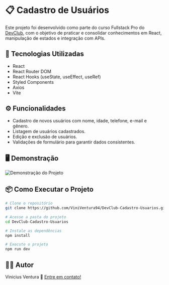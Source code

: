 # 📋 Cadastro de Usuários

Este projeto foi desenvolvido como parte do curso Fullstack Pro do <a href="https://rodolfomori.com.br/devclub">DevClub<a/>, com o objetivo de praticar e consolidar conhecimentos em React, manipulação de estados e integração com APIs.

## 🚀 Tecnologias Utilizadas

- React
- React Router DOM
- React Hooks (useState, useEffect, useRef)
- Styled Components
- Axios
- Vite

## ⚙️ Funcionalidades

- Cadastro de novos usuários com nome, idade, telefone, e-mail e gênero.
- Listagem de usuários cadastrados.
- Edição e exclusão de usuários.
- Validações de formulário para garantir dados consistentes.

## 🖥️ Demonstração

<!-- Substitua o link abaixo por uma imagem ou gif do projeto -->
![Demonstração do Projeto](https://via.placeholder.com/800x400.png?text=Screenshot+do+Projeto)

## 📦 Como Executar o Projeto

```bash
# Clone o repositório
git clone https://github.com/ViniVentura94/DevClub-Cadastro-Usuarios.git

# Acesse a pasta do projeto
cd DevClub-Cadastro-Usuarios

# Instale as dependências
npm install

# Execute o projeto
npm run dev

```
## 👨‍💻 Autor

Vinicius Ventura :wave: [Entre em contato!](https://www.linkedin.com/in/vinicius-ventura-passos/)
